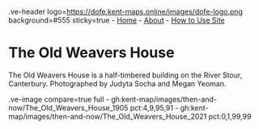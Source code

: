 .ve-header logo=https://dofe.kent-maps.online/images/dofe-logo.png background=#555 sticky=true
	- [Home](/)
	- [About](/about)
	- [How to Use Site](/howto)

# The Old Weavers House

The Old Weavers House is a half-timbered building on the River Stour, Canterbury. Photographed by Judyta Socha and Megan Yeoman.

.ve-image compare=true full
    - gh:kent-map/images/then-and-now/The_Old_Weavers_House_1905 pct:4,9,95,91
    - gh:kent-map/images/then-and-now/The_Old_Weavers_House_2021 pct:0,1,99,99
